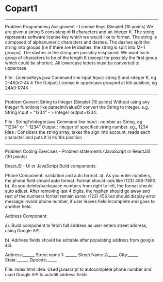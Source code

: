 # Copart1

-------------------------------------------------------------------------------------------------------------------------------
Problem
Programming Assignment - License Keys (Simple) (10 points)
We are given a string S consisting of N characters and an integer K. The string represents software license key which we would like to format. The string is composed of alphanumeric characters and dashes. The dashes split the string into groups (i.e if there are M dashes, the string is split into M+1 groups). The dashes in the string are possibly misplaced.
We want each group of characters to be of the length K (except for possibly the first group which could be shorter). All lowercase letters must be converted to uppercase.

File : LicenseKeys.java
Command line input Input: string S and integer K, eg 2-4A0r7-4k 4
The Output: License in uppercase grouped at kth position, eg 24A0-R74K

-------------------------------------------------------------------------------------------------------------------------------
Problem
Convert String to Integer (Simple) (10 points)
Without using any Integer functions like parseInt/valueOf convert the String to Integer. e.g. String input = “1234” - > Integer output=1234.

File : StringToInteger.java
Command line input : number as String, eg. "1234" or "-1234"
Output : Integer of specified string number. eg., 1234
Idea : Considers the string array, takes the sign into account, reads each character and puts it in its 10s position

---------------------------------------------------------------------------------------------------------------------------------
Problem
Coding Exercises - Problem statements (JavaScript or ReactJS) (30 points)

ReactJS - UI or JavaScript Build components:

Phone Component: validation and auto format. a). As you enter numbers, the phone field should auto format. Format should look like (123) 456-7890. b). As you delete/backspace numbers from right to left, the format should auto adjust. After removing last 4 digits, the hyphen should go away and rest of the numbers format remain same: (123) 456 but should display error message:Invalid phone number, if user leaves field incomplete and goes to another field:

Address Component:

a). Build component to fetch full address as user enters street address, using Google API.

b). Address fields should be editable after populating address from google api.

Address:______ Street name 1: ______ Street Name 2:_____ City:_____ State:______ Zipcode:_____

File: index.html
Idea: Used javascript to autocomplete phone number and used Google API to autofill address fields
